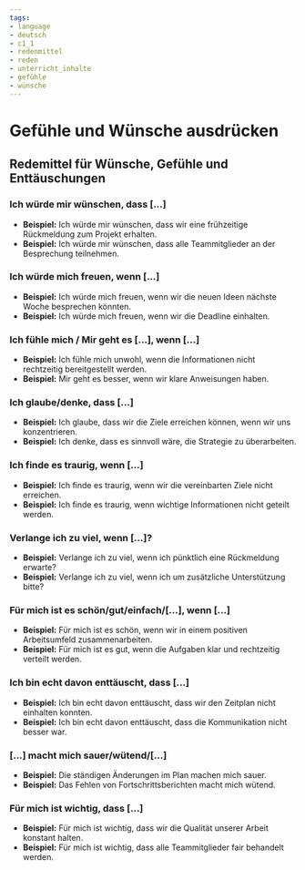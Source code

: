 ```yaml
---
tags:
- language
- deutsch
- c1_1
- redenmittel
- reden
- unterricht_inhalte
- gefühle
- wünsche
---
```



# Gefühle und Wünsche ausdrücken

## Redemittel für Wünsche, Gefühle und Enttäuschungen

### Ich würde mir wünschen, dass [...]

- __Beispiel:__ Ich würde mir wünschen, dass wir eine frühzeitige Rückmeldung zum Projekt erhalten.
- __Beispiel:__ Ich würde mir wünschen, dass alle Teammitglieder an der Besprechung teilnehmen.

### Ich würde mich freuen, wenn [...]

- __Beispiel:__ Ich würde mich freuen, wenn wir die neuen Ideen nächste Woche besprechen könnten.
- __Beispiel:__ Ich würde mich freuen, wenn wir die Deadline einhalten.

### Ich fühle mich / Mir geht es [...], wenn [...]

- __Beispiel:__ Ich fühle mich unwohl, wenn die Informationen nicht rechtzeitig bereitgestellt werden.
- __Beispiel:__ Mir geht es besser, wenn wir klare Anweisungen haben.

### Ich glaube/denke, dass [...]

- __Beispiel:__ Ich glaube, dass wir die Ziele erreichen können, wenn wir uns konzentrieren.
- __Beispiel:__ Ich denke, dass es sinnvoll wäre, die Strategie zu überarbeiten.

### Ich finde es traurig, wenn [...]

- __Beispiel:__ Ich finde es traurig, wenn wir die vereinbarten Ziele nicht erreichen.
- __Beispiel:__ Ich finde es traurig, wenn wichtige Informationen nicht geteilt werden.

### Verlange ich zu viel, wenn [...]?

- __Beispiel:__ Verlange ich zu viel, wenn ich pünktlich eine Rückmeldung erwarte?
- __Beispiel:__ Verlange ich zu viel, wenn ich um zusätzliche Unterstützung bitte?

### Für mich ist es schön/gut/einfach/[...], wenn [...]

- __Beispiel:__ Für mich ist es schön, wenn wir in einem positiven Arbeitsumfeld zusammenarbeiten.
- __Beispiel:__ Für mich ist es gut, wenn die Aufgaben klar und rechtzeitig verteilt werden.

### Ich bin echt davon enttäuscht, dass [...]

- __Beispiel:__ Ich bin echt davon enttäuscht, dass wir den Zeitplan nicht einhalten konnten.
- __Beispiel:__ Ich bin echt davon enttäuscht, dass die Kommunikation nicht besser war.

### [...] macht mich sauer/wütend/[...]

- __Beispiel:__ Die ständigen Änderungen im Plan machen mich sauer.
- __Beispiel:__ Das Fehlen von Fortschrittsberichten macht mich wütend.

### Für mich ist wichtig, dass [...]

- __Beispiel:__ Für mich ist wichtig, dass wir die Qualität unserer Arbeit konstant halten.
- __Beispiel:__ Für mich ist wichtig, dass alle Teammitglieder fair behandelt werden.
